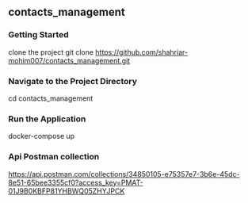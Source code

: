 ## contacts_management
### Getting Started
clone the project 
git clone https://github.com/shahriar-mohim007/contacts_management.git

### Navigate to the Project Directory
cd contacts_management

### Run the Application
docker-compose up
### Api Postman collection
https://api.postman.com/collections/34850105-e75357e7-3b6e-45dc-8e51-65bee3355cf0?access_key=PMAT-01J9B0KBFP81YHBWQ05ZHYJPCK
